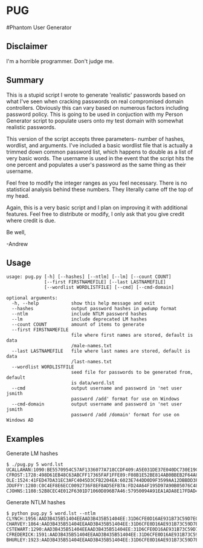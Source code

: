 PUG
===

#Phantom User Generator

## Disclaimer

I'm a horrible programmer. Don't judge me.

## Summary

This is a stupid script I wrote to generate 'realistic' passwords based on what I've seen
when cracking passwords on real compromised domain controllers. Obviously this can vary 
based on numerous factors including password policy. This is going to be used
in conjuction with my Person Generator script to populate users onto my test domain with
somewhat realistic passwords.

This version of the script accepts three parameters- number of hashes, wordlist, and arguments. I've
included a basic wordlist file that is actually a trimmed down common password list, which
happens to double as a list of very basic words. The username is used in the event that the
script hits the one percent and populates a user's password as the same thing as their username.

Feel free to modify the integer ranges as you feel necessary. There is no statistical analysis
behind these numbers. They literally came off the top of my head.

Again, this is a very basic script and I plan on improving it with additional features. 
Feel free to distribute or modify, I only ask that you give credit where credit is due.

Be well,

-Andrew

## Usage

```
usage: pug.py [-h] [--hashes] [--ntlm] [--lm] [--count COUNT]
              [--first FIRSTNAMEFILE] [--last LASTNAMEFILE]
              [--wordlist WORDLISTFILE] [--cmd] [--cmd-domain]

optional arguments:
  -h, --help            show this help message and exit
  --hashes              output password hashes in pwdump format
  --ntlm                include NTLM password hashes
  --lm                  include deprecated LM hashes
  --count COUNT         amount of items to generate
  --first FIRSTNAMEFILE
                        file where first names are stored, default is data
                        /male-names.txt
  --last LASTNAMEFILE   file where last names are stored, default is data
                        /last-names.txt
  --wordlist WORDLISTFILE
                        seed file for passwords to be generated from, default
                        is data/word.lst
  --cmd                 output username and password in 'net user jsmith
                        password /add' format for use on Windows
  --cmd-domain          output username and password in 'net user jsmith
                        password /add /domain' format for use on Windows AD
```

## Examples

Generate LM hashes
```
$ ./pug.py 5 word.lst
UCALLAHAN:1090:BE5570954C57AF1336077A718CCDF409:A5E031DE37E040DC730E19C50F52829F:::
CFROST:1728:498D61EB48C63ABCFF17365FAF1FFE89:F08B1E52BE814AB0BBEB2F64A85BE1AD:::
OLE:1524:41FED47DA31EC3AFC4045D3CFB2204EA:6023E744DD0D9F3599AA12DBBDD3FF5C:::
JDUFFY:1280:C0C4EF8E6ECC0092736F8EF8AD5EFB7A:FD24A64F195D97A90B05076C4865D79E:::
CJOHNS:1108:52B8CEC4E012F6301D71060D896B7A46:57950094A91EA1ADA8E17FDAD4759C2F:::
```
Generate NTLM hashes
```
$ python pug.py 5 word.lst --ntlm
CLYNCH:1956:AAD3B435B51404EEAAD3B435B51404EE:31D6CFE0D16AE931B73C59D7E0C089C0:::
CHARVEY:1864:AAD3B435B51404EEAAD3B435B51404EE:31D6CFE0D16AE931B73C59D7E0C089C0:::
CSTEWART:1290:AAD3B435B51404EEAAD3B435B51404EE:31D6CFE0D16AE931B73C59D7E0C089C0:::
CFREDERICK:1591:AAD3B435B51404EEAAD3B435B51404EE:31D6CFE0D16AE931B73C59D7E0C089C0:::
BHURLEY:1923:AAD3B435B51404EEAAD3B435B51404EE:31D6CFE0D16AE931B73C59D7E0C089C0:::
```
